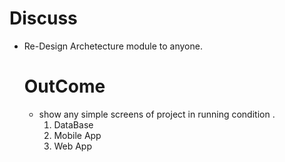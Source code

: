 # Discuss 
- Re-Design Archetecture module to anyone.

  # OutCome
  - show any simple screens of project in running condition .
      1. DataBase
      2. Mobile App
      3. Web App 
